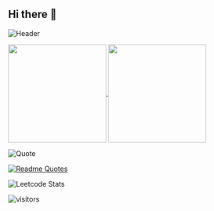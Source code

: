 ## Hi there 👋

<!--
[![Arshad's GitHub stats](https://github-readme-stats.vercel.app/api?username=Arshad-Khan-12&hide=prs,issues,contribs&show_icons=true&theme=neon&border_radius=15&include_all_commits=true&line_height=40&text_bold&rank_icon=github)](https://github.com/anuraghazra/github-readme-stats)

[![Top Langs](https://github-readme-stats.vercel.app/api/top-langs/?username=Arshad-Khan-12&show_icons=true&theme=neon&border_radius=15&text_bold&langs_count=6)](https://github.com/anuraghazra/github-readme-stats)
-->
![Header](./your-header-image-name.png)

<a href="https://github.com/anuraghazra/github-readme-stats">
  <img height=200 align="center" src="https://github-readme-stats.vercel.app/api?username=Arshad-Khan-12&hide=prs,issues,contribs&show_icons=true&theme=neon&border_radius=15&include_all_commits=true&line_height=40&text_bold&rank_icon=github" />
</a>
<a href="https://github.com/anuraghazra/convoychat">
  <img height=200 align="center" src="https://github-readme-stats.vercel.app/api/top-langs/?username=Arshad-Khan-12&show_icons=true&theme=neon&border_radius=15&text_bold&langs_count=6" />
</a>

<!--
[![trophy](https://github-profile-trophy.vercel.app/?username=Arshad-Khan-12)](https://github.com/ryo-ma/github-profile-trophy&theme=radical)
-->
![Quote](https://github-readme-quotes-bay.vercel.app/quote?theme=material-palenight&animation=default&layout=default&font=default&quoteType=random)

[![Readme Quotes](https://quotes-github-readme.vercel.app/api?type=horizontal&theme=monokai)](https://github.com/piyushsuthar/github-readme-quotes)

![Leetcode Stats](https://leetcard.jacoblin.cool/Arshad12?&theme=nord&font=roboto&hide=ranking&ext=heatmap)

![visitors](https://visitor-badge.glitch.me/badge?page_id=Arshad-Khan-12.visitor-badge&left_color=green&right_color=red)
<!--
**Arshad-Khan-12/Arshad-Khan-12** is a ✨ _special_ ✨ repository because its `README.md` (this file) appears on your GitHub profile.

Here are some ideas to get you started:

- 🔭 I’m currently working on ...
- 🌱 I’m currently learning ...
- 👯 I’m looking to collaborate on ...
- 🤔 I’m looking for help with ...
- 💬 Ask me about ...
- 📫 How to reach me: ...
- 😄 Pronouns: ...
- ⚡ Fun fact: ...
-->
